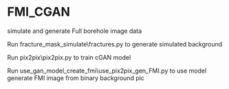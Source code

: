 # FMI_CGAN
simulate and generate Full borehole image data

Run fracture_mask_simulate\fractures.py to generate simulated background

Run pix2pix\pix2pix.py to train cGAN model

Run use_gan_model_create_fmi\use_pix2pix_gen_FMI.py to use model generate FMI image from binary background pic
